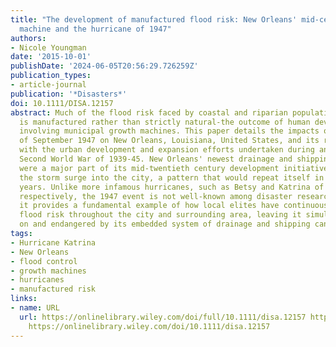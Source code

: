 ```yaml
---
title: "The development of manufactured flood risk: New Orleans' mid-century growth
  machine and the hurricane of 1947"
authors:
- Nicole Youngman
date: '2015-10-01'
publishDate: '2024-06-05T20:56:29.726259Z'
publication_types:
- article-journal
publication: '*Disasters*'
doi: 10.1111/DISA.12157
abstract: Much of the flood risk faced by coastal and riparian populations worldwide
  is manufactured rather than strictly natural-the outcome of human development projects
  involving municipal growth machines. This paper details the impacts of the hurricane
  of September 1947 on New Orleans, Louisiana, United States, and its relationship
  with the urban development and expansion efforts undertaken during and after the
  Second World War of 1939-45. New Orleans' newest drainage and shipping canals, which
  were a major part of its mid-twentieth century development initiative, funnelled
  the storm surge into the city, a pattern that would repeat itself in subsequent
  years. Unlike more infamous hurricanes, such as Betsy and Katrina of 1965 and 2005,
  respectively, the 1947 event is not well-known among disaster researchers. Yet,
  it provides a fundamental example of how local elites have continuously exacerbated
  flood risk throughout the city and surrounding area, leaving it simultaneously dependent
  on and endangered by its embedded system of drainage and shipping canals.
tags:
- Hurricane Katrina
- New Orleans
- flood control
- growth machines
- hurricanes
- manufactured risk
links:
- name: URL
  url: https://onlinelibrary.wiley.com/doi/full/10.1111/disa.12157 https://onlinelibrary.wiley.com/doi/abs/10.1111/disa.12157
    https://onlinelibrary.wiley.com/doi/10.1111/disa.12157
---
```

